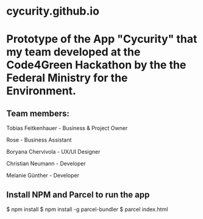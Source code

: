 # cycurity.github.io
<h1>Prototype of the App "Cycurity" that my team developed at the Code4Green Hackathon by the the Federal Ministry for the Environment.</h1>

<h2>Team members:</h2>
<p>Tobias Feitkenhauer - Business & Project Owner</p>
<p>Rose - Business Assistant</p>
<p>Boryana Chervivola - UX/UI Designer</p>
<p>Christian Neumann - Developer</p>
<p>Melanie Günther - Developer</p>

<h2>Install NPM and Parcel to run the app</h2>
$ npm install
$ npm install -g parcel-bundler
$ parcel index.html
